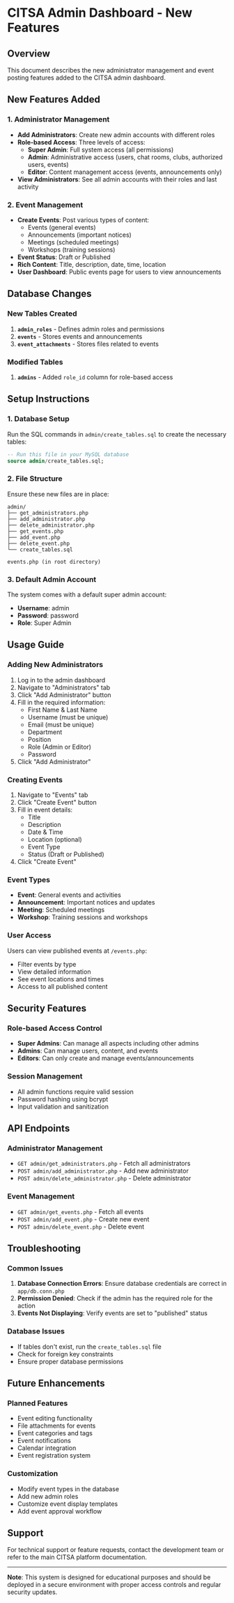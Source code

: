 # CITSA Admin Dashboard - New Features

## Overview
This document describes the new administrator management and event posting features added to the CITSA admin dashboard.

## New Features Added

### 1. Administrator Management
- **Add Administrators**: Create new admin accounts with different roles
- **Role-based Access**: Three levels of access:
  - **Super Admin**: Full system access (all permissions)
  - **Admin**: Administrative access (users, chat rooms, clubs, authorized users, events)
  - **Editor**: Content management access (events, announcements only)
- **View Administrators**: See all admin accounts with their roles and last activity

### 2. Event Management
- **Create Events**: Post various types of content:
  - Events (general events)
  - Announcements (important notices)
  - Meetings (scheduled meetings)
  - Workshops (training sessions)
- **Event Status**: Draft or Published
- **Rich Content**: Title, description, date, time, location
- **User Dashboard**: Public events page for users to view announcements

## Database Changes

### New Tables Created
1. **`admin_roles`** - Defines admin roles and permissions
2. **`events`** - Stores events and announcements
3. **`event_attachments`** - Stores files related to events

### Modified Tables
1. **`admins`** - Added `role_id` column for role-based access

## Setup Instructions

### 1. Database Setup
Run the SQL commands in `admin/create_tables.sql` to create the necessary tables:

```sql
-- Run this file in your MySQL database
source admin/create_tables.sql;
```

### 2. File Structure
Ensure these new files are in place:
```
admin/
├── get_administrators.php
├── add_administrator.php
├── delete_administrator.php
├── get_events.php
├── add_event.php
├── delete_event.php
└── create_tables.sql

events.php (in root directory)
```

### 3. Default Admin Account
The system comes with a default super admin account:
- **Username**: admin
- **Password**: password
- **Role**: Super Admin

## Usage Guide

### Adding New Administrators
1. Log in to the admin dashboard
2. Navigate to "Administrators" tab
3. Click "Add Administrator" button
4. Fill in the required information:
   - First Name & Last Name
   - Username (must be unique)
   - Email (must be unique)
   - Department
   - Position
   - Role (Admin or Editor)
   - Password
5. Click "Add Administrator"

### Creating Events
1. Navigate to "Events" tab
2. Click "Create Event" button
3. Fill in event details:
   - Title
   - Description
   - Date & Time
   - Location (optional)
   - Event Type
   - Status (Draft or Published)
4. Click "Create Event"

### Event Types
- **Event**: General events and activities
- **Announcement**: Important notices and updates
- **Meeting**: Scheduled meetings
- **Workshop**: Training sessions and workshops

### User Access
Users can view published events at `/events.php`:
- Filter events by type
- View detailed information
- See event locations and times
- Access to all published content

## Security Features

### Role-based Access Control
- **Super Admins**: Can manage all aspects including other admins
- **Admins**: Can manage users, content, and events
- **Editors**: Can only create and manage events/announcements

### Session Management
- All admin functions require valid session
- Password hashing using bcrypt
- Input validation and sanitization

## API Endpoints

### Administrator Management
- `GET admin/get_administrators.php` - Fetch all administrators
- `POST admin/add_administrator.php` - Add new administrator
- `POST admin/delete_administrator.php` - Delete administrator

### Event Management
- `GET admin/get_events.php` - Fetch all events
- `POST admin/add_event.php` - Create new event
- `POST admin/delete_event.php` - Delete event

## Troubleshooting

### Common Issues
1. **Database Connection Errors**: Ensure database credentials are correct in `app/db.conn.php`
2. **Permission Denied**: Check if the admin has the required role for the action
3. **Events Not Displaying**: Verify events are set to "published" status

### Database Issues
- If tables don't exist, run the `create_tables.sql` file
- Check for foreign key constraints
- Ensure proper database permissions

## Future Enhancements

### Planned Features
- Event editing functionality
- File attachments for events
- Event categories and tags
- Event notifications
- Calendar integration
- Event registration system

### Customization
- Modify event types in the database
- Add new admin roles
- Customize event display templates
- Add event approval workflow

## Support

For technical support or feature requests, contact the development team or refer to the main CITSA platform documentation.

---

**Note**: This system is designed for educational purposes and should be deployed in a secure environment with proper access controls and regular security updates.
